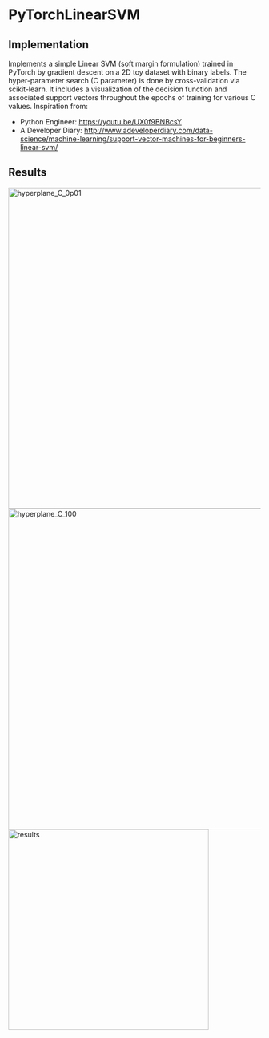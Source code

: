 # PyTorchLinearSVM

## Implementation
Implements a simple Linear SVM (soft margin formulation) trained in PyTorch by gradient descent on a 2D toy dataset with binary labels. The hyper-parameter search (C parameter) is done by cross-validation via scikit-learn. It includes a visualization of the decision function and associated support vectors throughout the epochs of training for various C values.
Inspiration from:
- Python Engineer: https://youtu.be/UX0f9BNBcsY
- A Developer Diary: http://www.adeveloperdiary.com/data-science/machine-learning/support-vector-machines-for-beginners-linear-svm/
	
## Results
<img width="640" alt="hyperplane_C_0p01" src="https://user-images.githubusercontent.com/17934718/117080196-3408ff00-acf2-11eb-8f93-c84cd46486a2.png">
<img width="640" alt="hyperplane_C_100" src="https://user-images.githubusercontent.com/17934718/117080226-42efb180-acf2-11eb-9527-957dff130b5b.png">
<img width="400" alt="results" src="https://user-images.githubusercontent.com/17934718/117080229-45520b80-acf2-11eb-8efd-5bd22c7c2ee5.png">
